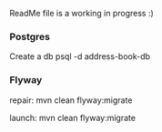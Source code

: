 ReadMe file is a working in progress :)

### Postgres

Create  a db
psql -d address-book-db


### Flyway

repair:  mvn clean flyway:migrate


launch: mvn clean flyway:migrate
